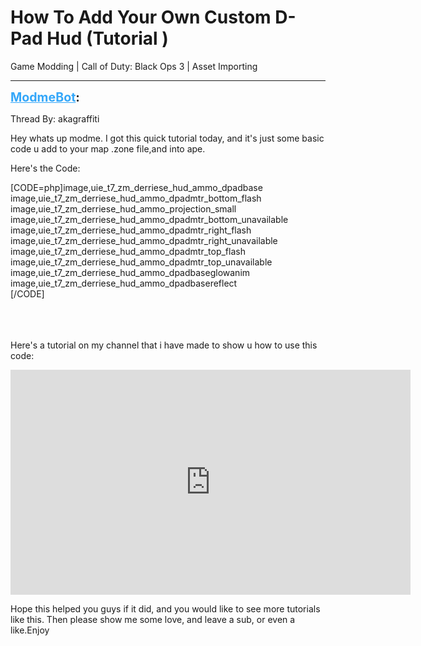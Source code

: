 # How To Add Your Own Custom D-Pad Hud (Tutorial )
Game Modding | Call of Duty: Black Ops 3 | Asset Importing

---
<strong style="font-size: 1.4em;"><span style="text-decoration: underline;text-decoration-color: #34a7f9;"><span style="color:#34a7f9;">ModmeBot</span></span>:</strong>

<p>Thread By: akagraffiti<br /><p style="text-align:left;">Hey whats up modme. I got this quick tutorial today, and it&#39;s just some basic code u add to your map .zone file,and into ape.</p><p style="text-align:left;"></p><p style="text-align:left;"></p><p style="text-align:left;">Here&#39;s the Code:</p><p style="text-align:left;"></p>[CODE=php]image,uie_t7_zm_derriese_hud_ammo_dpadbase<br />image,uie_t7_zm_derriese_hud_ammo_dpadmtr_bottom_flash<br />image,uie_t7_zm_derriese_hud_ammo_projection_small<br />image,uie_t7_zm_derriese_hud_ammo_dpadmtr_bottom_unavailable<br />image,uie_t7_zm_derriese_hud_ammo_dpadmtr_right_flash<br />image,uie_t7_zm_derriese_hud_ammo_dpadmtr_right_unavailable<br />image,uie_t7_zm_derriese_hud_ammo_dpadmtr_top_flash<br />image,uie_t7_zm_derriese_hud_ammo_dpadmtr_top_unavailable<br />image,uie_t7_zm_derriese_hud_ammo_dpadbaseglowanim<br />image,uie_t7_zm_derriese_hud_ammo_dpadbasereflect<br />[/CODE]<br /><br /><br /><br /><p style="text-align:left;"></p><p style="text-align:left;"></p><p style="text-align:left;">Here&#39;s a tutorial on my channel that i have made to show u how to use this code:</p><p style="text-align:left;"></p><p style="text-align:left;"></p><p style="text-align:left;"><iframe type="text/html" width="640" height="360" src="https://www.youtube.com/embed/KIXYxYd29NY" frameborder="0"></iframe></p><p style="text-align:left;">Hope this helped you guys if it did, and you would like to see more tutorials like this. Then please show me some love, and leave a sub, or even a like.Enjoy</p></p>
